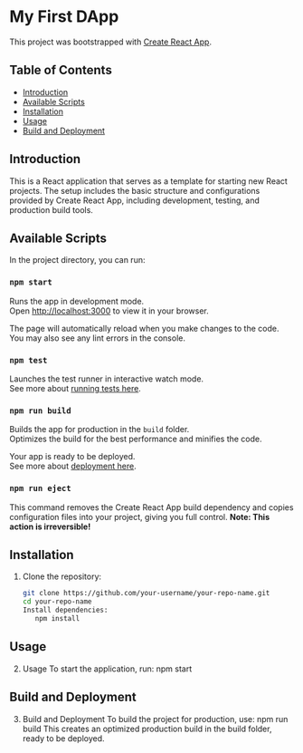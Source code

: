 # My First DApp

This project was bootstrapped with [Create React App](https://github.com/facebook/create-react-app).

## Table of Contents
- [Introduction](#introduction)
- [Available Scripts](#available-scripts)
- [Installation](#installation)
- [Usage](#usage)
- [Build and Deployment](#build-and-deployment)

## Introduction
This is a React application that serves as a template for starting new React projects. The setup includes the basic structure and configurations provided by Create React App, including development, testing, and production build tools.

## Available Scripts

In the project directory, you can run:

### `npm start`
Runs the app in development mode.\
Open [http://localhost:3000](http://localhost:3000) to view it in your browser.

The page will automatically reload when you make changes to the code.\
You may also see any lint errors in the console.

### `npm test`
Launches the test runner in interactive watch mode.\
See more about [running tests here](https://facebook.github.io/create-react-app/docs/running-tests).

### `npm run build`
Builds the app for production in the `build` folder.\
Optimizes the build for the best performance and minifies the code.

Your app is ready to be deployed.\
See more about [deployment here](https://facebook.github.io/create-react-app/docs/deployment).

### `npm run eject`
This command removes the Create React App build dependency and copies configuration files into your project, giving you full control. **Note: This action is irreversible!**

## Installation
1. Clone the repository:
   ```bash
   git clone https://github.com/your-username/your-repo-name.git
   cd your-repo-name
   Install dependencies:
      npm install

## Usage
2. Usage
   To start the application, run:
     npm start

## Build and Deployment
3. Build and Deployment
  To build the project for production, use:
     npm run build
  This creates an optimized production build in the build folder, ready to be deployed.
